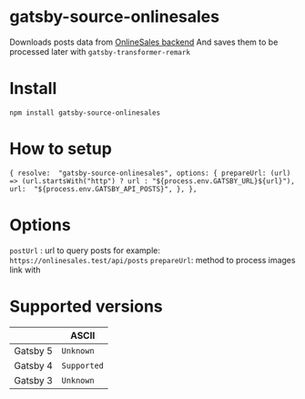 # gatsby-source-onlinesales

Downloads posts data from [OnlineSales backend](https://github.com/peterliapin/onlinesales.core) And saves them to be processed later with `gatsby-transformer-remark`


# Install

    npm install gatsby-source-onlinesales

# How to setup
`
{
	resolve:  "gatsby-source-onlinesales",
	options: {
			prepareUrl: (url) => (url.startsWith("http") ? url : "${process.env.GATSBY_URL}${url}"),
			url:  "${process.env.GATSBY_API_POSTS}",
		},
},
`
# Options
`postUrl` : url to query posts for example: `https://onlinesales.test/api/posts`
`prepareUrl`: method to process images link with

# Supported versions

|                |ASCII                          
|----------------|-------------------------------
|Gatsby 5|`Unknown`            
|Gatsby 4         |`Supported`            
|Gatsby 3         |`Unknown`
